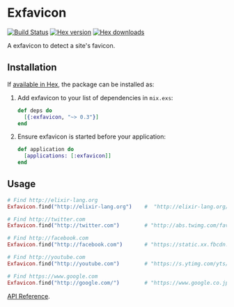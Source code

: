 # Exfavicon

[![Build Status](http://img.shields.io/travis/ikeikeikeike/exfavicon.svg?style=flat-square)](http://travis-ci.org/ikeikeikeike/exfavicon)
[![Hex version](https://img.shields.io/hexpm/v/exfavicon.svg "Hex version")](https://hex.pm/packages/exfavicon)
[![Hex downloads](https://img.shields.io/hexpm/dt/exfavicon.svg "Hex downloads")](https://hex.pm/packages/exfavicon)

A exfavicon to detect a site's favicon.

## Installation

If [available in Hex](https://hex.pm/docs/publish), the package can be installed as:

1. Add exfavicon to your list of dependencies in `mix.exs`:

    ```elixir
    def deps do
      [{:exfavicon, "~> 0.3"}]
    end
    ```

2. Ensure exfavicon is started before your application:

    ```elixir
    def application do
      [applications: [:exfavicon]]
    end
    ```

## Usage

```elixir
# Find http://elixir-lang.org
Exfavicon.find("http://elixir-lang.org")    #  "http://elixir-lang.org/favicon.ico"

# Find http://twitter.com
Exfavicon.find("http://twitter.com")        # "http://abs.twimg.com/favicons/favicon.ico"

# Find http://facebook.com
Exfavicon.find("http://facebook.com")       # "https://static.xx.fbcdn.net/rsrc.php/yV/r/hzMapiNYYpW.ico"

# Find http://youtube.com
Exfavicon.find("http://youtube.com")        # "https://s.ytimg.com/yts/img/favicon-vflz7uhzw.ico"

# Find https://www.google.com
Exfavicon.find("http://google.com/")        # "https://www.google.co.jp/images/branding/product/ico/googleg_lodp.ico"

```

[API Reference](http://hexdocs.pm/exfavicon/0.3.1/api-reference.html).
